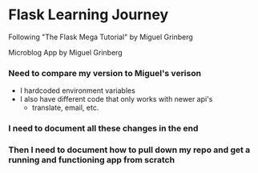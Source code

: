 # Flask Learning Journey
Following "The Flask Mega Tutorial" by Miguel Grinberg

Microblog App by Miguel Grinberg


### Need to compare my version to Miguel's verison
- I hardcoded environment variables
- I also have different code that only works with newer api's
  - translate, email, etc.

### I need to document all these changes in the end

### Then I need to document how to pull down my repo and get a running and functioning app from scratch
